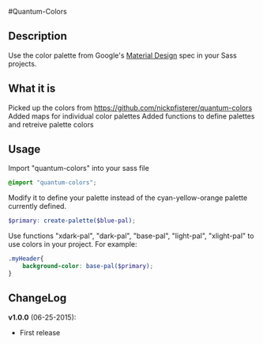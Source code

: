 #Quantum-Colors

## Description
Use the color palette from Google's [Material Design](http://www.google.com/design/spec/style/color.html#color-ui-color-palette) spec in your Sass projects.

## What it is
Picked up the colors from https://github.com/nickpfisterer/quantum-colors 
Added maps for individual color palettes
Added functions to define palettes and retreive palette colors

## Usage
Import "quantum-colors" into your sass file
```scss
@import "quantum-colors";
```
Modify it to define your palette instead of the cyan-yellow-orange palette currently defined.
```scss
$primary: create-palette($blue-pal);
```
Use functions "xdark-pal", "dark-pal", "base-pal", "light-pal", "xlight-pal" to use colors in your project. For example:
```scss
.myHeader{
    background-color: base-pal($primary);
}
```

## ChangeLog
**v1.0.0** (06-25-2015):
* First release